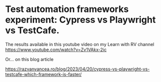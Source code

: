 # Test automation frameworks experiment: Cypress vs Playwright vs TestCafe.

The results available in this youtube video on my Learn with RV channel
https://www.youtube.com/watch?v=Zv1VAkx-2ic

Or... on this blog article

https://razvanvancea.ro/blog/2023/04/20/cypress-vs-playwright-vs-testcafe-which-framework-is-faster/
